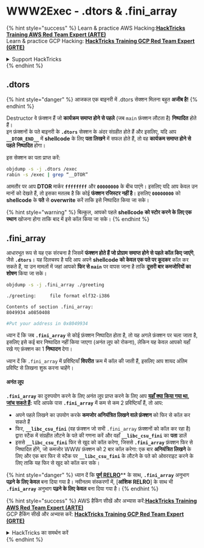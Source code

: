 # WWW2Exec - .dtors & .fini\_array

{% hint style="success" %}
Learn & practice AWS Hacking:<img src="/.gitbook/assets/arte.png" alt="" data-size="line">[**HackTricks Training AWS Red Team Expert (ARTE)**](https://training.hacktricks.xyz/courses/arte)<img src="/.gitbook/assets/arte.png" alt="" data-size="line">\
Learn & practice GCP Hacking: <img src="/.gitbook/assets/grte.png" alt="" data-size="line">[**HackTricks Training GCP Red Team Expert (GRTE)**<img src="/.gitbook/assets/grte.png" alt="" data-size="line">](https://training.hacktricks.xyz/courses/grte)

<details>

<summary>Support HackTricks</summary>

* Check the [**subscription plans**](https://github.com/sponsors/carlospolop)!
* **Join the** 💬 [**Discord group**](https://discord.gg/hRep4RUj7f) or the [**telegram group**](https://t.me/peass) or **follow** us on **Twitter** 🐦 [**@hacktricks\_live**](https://twitter.com/hacktricks\_live)**.**
* **Share hacking tricks by submitting PRs to the** [**HackTricks**](https://github.com/carlospolop/hacktricks) and [**HackTricks Cloud**](https://github.com/carlospolop/hacktricks-cloud) github repos.

</details>
{% endhint %}

## .dtors

{% hint style="danger" %}
आजकल एक बाइनरी में .dtors सेक्शन मिलना बहुत **अजीब है!**
{% endhint %}

Destructor वे फ़ंक्शन हैं जो **कार्यक्रम समाप्त होने से पहले** (जब `main` फ़ंक्शन लौटता है) **निष्पादित** होते हैं।\
इन फ़ंक्शनों के पते बाइनरी के **`.dtors`** सेक्शन के अंदर संग्रहीत होते हैं और इसलिए, यदि आप **`__DTOR_END__`** में **shellcode** के लिए **पता लिखने** में सफल होते हैं, तो वह **कार्यक्रम समाप्त होने से पहले** **निष्पादित** होगा।

इस सेक्शन का पता प्राप्त करें:
```bash
objdump -s -j .dtors /exec
rabin -s /exec | grep “__DTOR”
```
आमतौर पर आप **DTOR** मार्कर **`ffffffff`** और **`00000000`** के बीच पाएंगे। इसलिए यदि आप केवल उन मानों को देखते हैं, तो इसका मतलब है कि कोई **फंक्शन रजिस्टर नहीं है**। इसलिए **`00000000`** को **shellcode** के **पते** से **overwrite** करें ताकि इसे निष्पादित किया जा सके।

{% hint style="warning" %}
बिल्कुल, आपको पहले **shellcode को स्टोर करने के लिए एक स्थान** खोजना होगा ताकि बाद में इसे कॉल किया जा सके।
{% endhint %}

## **.fini\_array**

आधारभूत रूप से यह एक संरचना है जिसमें **फंक्शन होते हैं जो प्रोग्राम समाप्त होने से पहले कॉल किए जाएंगे**, जैसे **`.dtors`**। यह दिलचस्प है यदि आप अपने **shellcode को केवल एक पते पर कूदकर** कॉल कर सकते हैं, या उन मामलों में जहां आपको **फिर से `main`** पर वापस जाना है ताकि **दूसरी बार कमजोरियों का शोषण** किया जा सके।
```bash
objdump -s -j .fini_array ./greeting

./greeting:     file format elf32-i386

Contents of section .fini_array:
8049934 a0850408

#Put your address in 0x8049934
```
ध्यान दें कि जब **`.fini_array`** से कोई फ़ंक्शन निष्पादित होता है, तो यह अगले फ़ंक्शन पर चला जाता है, इसलिए इसे कई बार निष्पादित नहीं किया जाएगा (अनंत लूप को रोकना), लेकिन यह केवल आपको यहाँ रखे गए फ़ंक्शन का 1 **निष्पादन** देगा।

ध्यान दें कि `.fini_array` में प्रविष्टियाँ **विपरीत** क्रम में कॉल की जाती हैं, इसलिए आप शायद अंतिम प्रविष्टि से लिखना शुरू करना चाहेंगे।

#### अनंत लूप

**`.fini_array`** का दुरुपयोग करने के लिए अनंत लूप प्राप्त करने के लिए आप [**यहाँ क्या किया गया था, जांच सकते हैं**](https://guyinatuxedo.github.io/17-stack\_pivot/insomnihack18\_onewrite/index.html)**:** यदि आपके पास **`.fini_array`** में कम से कम 2 प्रविष्टियाँ हैं, तो आप:

* अपने पहले लिखने का उपयोग करके **कमजोर अनियंत्रित लिखने वाले फ़ंक्शन** को फिर से कॉल कर सकते हैं
* फिर, **`__libc_csu_fini`** (वह फ़ंक्शन जो सभी `.fini_array` फ़ंक्शनों को कॉल कर रहा है) द्वारा स्टैक में संग्रहीत लौटने के पते की गणना करें और वहाँ **`__libc_csu_fini`** का **पता** डालें
* इससे **`__libc_csu_fini`** फिर से खुद को कॉल करेगा, जिससे **`.fini_array`** फ़ंक्शन फिर से निष्पादित होंगे, जो कमजोर WWW फ़ंक्शन को 2 बार कॉल करेगा: एक बार **अनियंत्रित लिखने** के लिए और एक बार फिर से स्टैक पर **`__libc_csu_fini`** के लौटने के पते को ओवरराइट करने के लिए ताकि यह फिर से खुद को कॉल कर सके।

{% hint style="danger" %}
ध्यान दें कि [**पूर्ण RELRO**](../common-binary-protections-and-bypasses/relro.md)** के साथ, **`.fini_array`** अनुभाग **पढ़ने के लिए केवल** बना दिया गया है।
नवीनतम संस्करणों में, [**आंशिक RELRO**] के साथ भी **`.fini_array`** अनुभाग **पढ़ने के लिए केवल** बना दिया गया है।
{% endhint %}


{% hint style="success" %}
AWS हैकिंग सीखें और अभ्यास करें:<img src="/.gitbook/assets/arte.png" alt="" data-size="line">[**HackTricks Training AWS Red Team Expert (ARTE)**](https://training.hacktricks.xyz/courses/arte)<img src="/.gitbook/assets/arte.png" alt="" data-size="line">\
GCP हैकिंग सीखें और अभ्यास करें: <img src="/.gitbook/assets/grte.png" alt="" data-size="line">[**HackTricks Training GCP Red Team Expert (GRTE)**<img src="/.gitbook/assets/grte.png" alt="" data-size="line">](https://training.hacktricks.xyz/courses/grte)

<details>

<summary>HackTricks का समर्थन करें</summary>

* [**सदस्यता योजनाएँ**](https://github.com/sponsors/carlospolop) देखें!
* **💬 [**Discord समूह**](https://discord.gg/hRep4RUj7f) या [**टेलीग्राम समूह**](https://t.me/peass) में शामिल हों या **Twitter** 🐦 पर हमें **फॉलो करें** [**@hacktricks\_live**](https://twitter.com/hacktricks\_live)**.**
* **हैकिंग ट्रिक्स साझा करें, [**HackTricks**](https://github.com/carlospolop/hacktricks) और [**HackTricks Cloud**](https://github.com/carlospolop/hacktricks-cloud) गिटहब रिपोजिटरी में PR सबमिट करके।**

</details>
{% endhint %}
